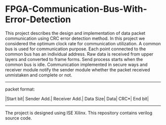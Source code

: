 # FPGA-Communication-Bus-With-Error-Detection
This project describes the design and implementation of data packet communication using CRC error detection method. In this project we considered the optimum clock rate for communication utilization. A common bus is used for communication purpose. Each point connected to the common bus has an individual address. Raw data is received from upper layers and converted to frame forms. Send process starts when the common bus is idle. Communication implemented in secure ways and receiver module notify the sender module whether the packet received unmistaken and complete or not.

 _____________________________________________________________________
 packet format:
 
|Start bit| Sender Add.| Receiver Add.| Data Size| Data| CRC*| End bit|
______________________________________________________________________

The project is designed using ISE Xilinx. This repository contains verilog source code.

